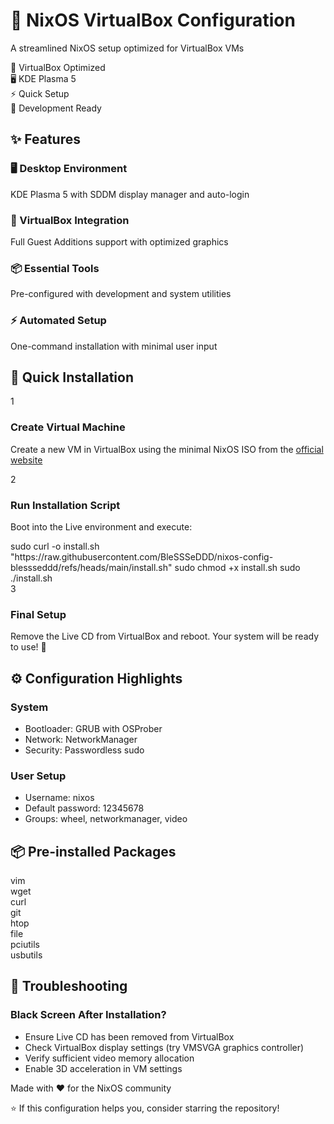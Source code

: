 <!DOCTYPE html>
<html lang="en">
    <head>
        <meta charset="UTF-8">
        <meta name="viewport" content="width=device-width, initial-scale=1.0">
        <title>NixOS VirtualBox Configuration</title>
    </head>
    <body>
        <div class="container">
            <div class="readme-card">
                <div class="header">
                    <h1>🚀 NixOS VirtualBox Configuration</h1>
                    <p class="subtitle">A streamlined NixOS setup optimized for VirtualBox VMs</p>
                    <div class="badges">
                        <div class="badge">🎯 VirtualBox Optimized</div>
                        <div class="badge">🖥️ KDE Plasma 5</div>
                        <div class="badge">⚡ Quick Setup</div>
                        <div class="badge">🔧 Development Ready</div>
                    </div>
                </div>
                <div class="content">
                    <div class="section">
                        <h2>✨ Features</h2>
                        <div class="features-grid">
                            <div class="feature-card">
                                <h3>🖥️ Desktop Environment</h3>
                                <p>KDE Plasma 5 with SDDM display manager and auto-login</p>
                            </div>
                            <div class="feature-card">
                                <h3>🔧 VirtualBox Integration</h3>
                                <p>Full Guest Additions support with optimized graphics</p>
                            </div>
                            <div class="feature-card">
                                <h3>📦 Essential Tools</h3>
                                <p>Pre-configured with development and system utilities</p>
                            </div>
                            <div class="feature-card">
                                <h3>⚡ Automated Setup</h3>
                                <p>One-command installation with minimal user input</p>
                            </div>
                        </div>
                    </div>
                    <div class="section">
                        <h2>🚀 Quick Installation</h2>
                        <div class="step">
                            <div class="step-number">1</div>
                            <div>
                                <h3>Create Virtual Machine</h3>
                                <p>Create a new VM in VirtualBox using the minimal NixOS ISO from the <a href="https://nixos.org/download" target="_blank">official website</a></p>
                            </div>
                        </div>
                        <div class="step">
                            <div class="step-number">2</div>
                            <div>
                                <h3>Run Installation Script</h3>
                                <p>Boot into the Live environment and execute:</p>
                                <div class="code-block">
    sudo curl -o install.sh "https://raw.githubusercontent.com/BleSSSeDDD/nixos-config-blessseddd/refs/heads/main/install.sh"
    sudo chmod +x install.sh
    sudo ./install.sh
                                </div>
                            </div>
                        </div>
                        <div class="step">
                            <div class="step-number">3</div>
                            <div>
                                <h3>Final Setup</h3>
                                <p>Remove the Live CD from VirtualBox and reboot. Your system will be ready to use! 🎉</p>
                            </div>
                        </div>
                    </div>
                    <div class="section">
                        <h2>⚙️ Configuration Highlights</h2>
                        <div class="features-grid">
                            <div class="feature-card">
                                <h3>System</h3>
                                <ul>
                                    <li>Bootloader: GRUB with OSProber</li>
                                    <li>Network: NetworkManager</li>
                                    <li>Security: Passwordless sudo</li>
                                </ul>
                            </div>
                            <div class="feature-card">
                                <h3>User Setup</h3>
                                <ul>
                                    <li>Username: nixos</li>
                                    <li>Default password: 12345678</li>
                                    <li>Groups: wheel, networkmanager, video</li>
                                </ul>
                            </div>
                        </div>
                    </div>
                    <div class="section">
                        <h2>📦 Pre-installed Packages</h2>
                        <div class="package-list">
                            <div class="package">vim</div>
                            <div class="package">wget</div>
                            <div class="package">curl</div>
                            <div class="package">git</div>
                            <div class="package">htop</div>
                            <div class="package">file</div>
                            <div class="package">pciutils</div>
                            <div class="package">usbutils</div>
                        </div>
                    </div>
                    <div class="section">
                        <h2>🐛 Troubleshooting</h2>
                        <div class="feature-card">
                            <h3>Black Screen After Installation?</h3>
                            <ul>
                                <li>Ensure Live CD has been removed from VirtualBox</li>
                                <li>Check VirtualBox display settings (try VMSVGA graphics controller)</li>
                                <li>Verify sufficient video memory allocation</li>
                                <li>Enable 3D acceleration in VM settings</li>
                            </ul>
                        </div>
                    </div>
                </div>
                <div class="footer">
                    <p>Made with <span class="heart">❤️</span> for the NixOS community</p>
                    <p>⭐ If this configuration helps you, consider starring the repository!</p>
                </div>
            </div>
        </div>
    </body>
</html>

